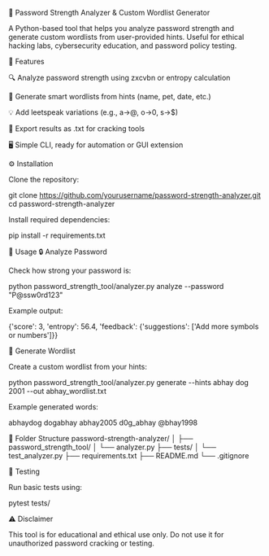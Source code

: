 🔐 Password Strength Analyzer & Custom Wordlist Generator

A Python-based tool that helps you analyze password strength and generate custom wordlists from user-provided hints.
Useful for ethical hacking labs, cybersecurity education, and password policy testing.

🧩 Features

🔍 Analyze password strength using zxcvbn or entropy calculation

🧠 Generate smart wordlists from hints (name, pet, date, etc.)

💡 Add leetspeak variations (e.g., a→@, o→0, s→$)

📄 Export results as .txt for cracking tools

🖥️ Simple CLI, ready for automation or GUI extension

⚙️ Installation

Clone the repository:

git clone https://github.com/yourusername/password-strength-analyzer.git
cd password-strength-analyzer


Install required dependencies:

pip install -r requirements.txt

🚀 Usage
🔒 Analyze Password

Check how strong your password is:

python password_strength_tool/analyzer.py analyze --password "P@ssw0rd123"


Example output:

{'score': 3, 'entropy': 56.4, 'feedback': {'suggestions': ['Add more symbols or numbers']}}

🧾 Generate Wordlist

Create a custom wordlist from your hints:

python password_strength_tool/analyzer.py generate --hints abhay dog 2001 --out abhay_wordlist.txt


Example generated words:

abhaydog
dogabhay
abhay2005
d0g_abhay
@bhay1998

📁 Folder Structure
password-strength-analyzer/
│
├── password_strength_tool/
│   └── analyzer.py
├── tests/
│   └── test_analyzer.py
├── requirements.txt
├── README.md
└── .gitignore

🧪 Testing

Run basic tests using:

pytest tests/

⚠️ Disclaimer

This tool is for educational and ethical use only.
Do not use it for unauthorized password cracking or testing.
